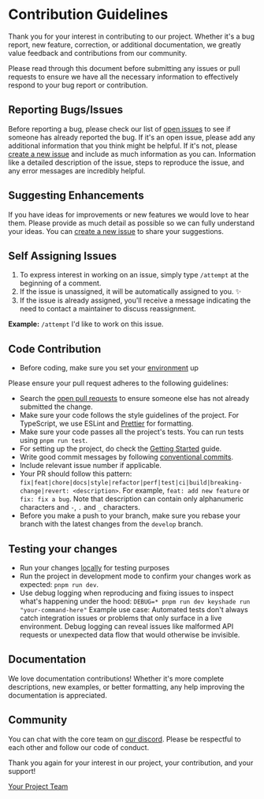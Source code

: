 # Contribution Guidelines

Thank you for your interest in contributing to our project. Whether it's a bug report, new feature, correction, or additional documentation, we greatly value feedback and contributions from our community.

Please read through this document before submitting any issues or pull requests to ensure we have all the necessary information to effectively respond to your bug report or contribution.

## Reporting Bugs/Issues

Before reporting a bug, please check our list of [open issues](https://github.com/keyshade-xyz/keyshade/issues) to see if someone has already reported the bug. If it's an open issue, please add any additional information that you think might be helpful. If it's not, please [create a new issue](https://github.com/keyshade-xyz/keyshade/issues/new/choose) and include as much information as you can. Information like a detailed description of the issue, steps to reproduce the issue, and any error messages are incredibly helpful.

## Suggesting Enhancements

If you have ideas for improvements or new features we would love to hear them. Please provide as much detail as possible so we can fully understand your ideas. You can [create a new issue](https://github.com/keyshade-xyz/keyshade/issues/new/choose) to share your suggestions.

## Self Assigning Issues

1. To express interest in working on an issue, simply type `/attempt` at the beginning of a comment.
2. If the issue is unassigned, it will be automatically assigned to you. ✨
3. If the issue is already assigned, you'll receive a message indicating the need to contact a maintainer to discuss reassignment.

**Example:**
`/attempt` I'd like to work on this issue.

## Code Contribution
- Before coding, make sure you set your [environment](https://docs.keyshade.io/contributing-to-keyshade/setting-things-up) up

Please ensure your pull request adheres to the following guidelines:
- Search the [open pull requests](https://github.com/keyshade-xyz/keyshade/pulls) to ensure someone else has not already submitted the change.
- Make sure your code follows the style guidelines of the project. For TypeScript, we use ESLint and [Prettier](.prettierrc) for formatting.
- Make sure your code passes all the project's tests. You can run tests using `pnpm run test`.
- For setting up the project, do check the [Getting Started](https://docs.keyshade.io/contributing-to-keyshade/prerequisites) guide.
- Write good commit messages by following [conventional commits](https://www.conventionalcommits.org/en/v1.0.0/).
- Include relevant issue number if applicable.
- Your PR should follow this pattern: `fix|feat|chore|docs|style|refactor|perf|test|ci|build|breaking-change|revert: <description>`. For example, `feat: add new feature` or `fix: fix a bug`. Note that description can contain only alphanumeric characters and `-`, `.` and `_` characters.
- Before you make a push to your branch, make sure you rebase your branch with the latest changes from the `develop` branch.

## Testing your changes
- Run your changes [locally](https://docs.keyshade.io/contributing-to-keyshade/running-things-locally) for testing purposes
- Run the project in development mode to confirm your changes work as expected: `pnpm run dev`.
- Use debug logging when reproducing and fixing issues to inspect what's happening under the hood: `DEBUG=* pnpm run dev keyshade run "your-command-here"`
Example use case: Automated tests don't always catch integration issues or problems that only surface in a live environment. Debug logging can reveal issues like malformed API requests or unexpected data flow that would otherwise be invisible.

## Documentation

We love documentation contributions! Whether it's more complete descriptions, new examples, or better formatting, any help improving the documentation is appreciated.

## Community

You can chat with the core team on [our discord](https://discord.gg/xJFggHUPAf). Please be respectful to each other and follow our code of conduct.

Thank you again for your interest in our project, your contribution, and your support!

[Your Project Team](mailto:support@keyshade.io)
